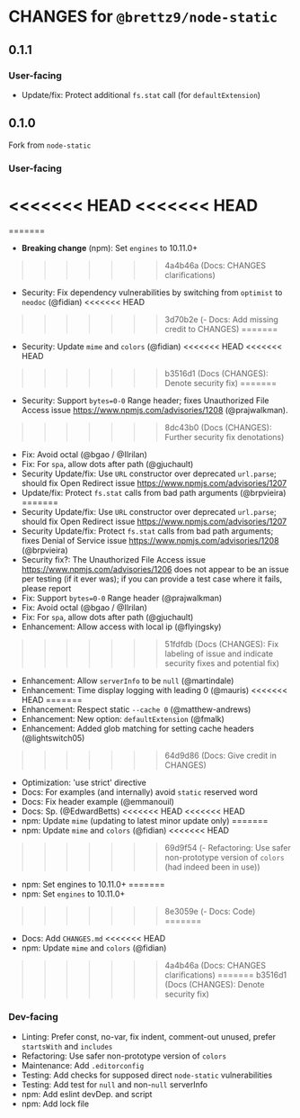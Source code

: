 # CHANGES for `@brettz9/node-static`

## 0.1.1

### User-facing

- Update/fix: Protect additional `fs.stat` call (for `defaultExtension`)

## 0.1.0

Fork from `node-static`

### User-facing

<<<<<<< HEAD
<<<<<<< HEAD
=======
=======
- **Breaking change** (npm): Set `engines` to 10.11.0+
>>>>>>> 4a4b46a (Docs: CHANGES clarifications)
- Security: Fix dependency vulnerabilities by switching from `optimist` to
    `neodoc` (@fidian)
<<<<<<< HEAD
>>>>>>> 3d70b2e (- Docs: Add missing credit to CHANGES)
=======
- Security: Update `mime` and `colors` (@fidian)
<<<<<<< HEAD
<<<<<<< HEAD
>>>>>>> b3516d1 (Docs (CHANGES): Denote security fix)
=======
- Security: Support `bytes=0-0` Range header; fixes
    Unauthorized File Access issue <https://www.npmjs.com/advisories/1208>
    (@prajwalkman).
>>>>>>> 8dc43b0 (Docs (CHANGES): Further security fix denotations)
- Fix: Avoid octal (@bgao / @Ilrilan)
- Fix: For `spa`, allow dots after path (@gjuchault)
- Security Update/fix: Use `URL` constructor over deprecated `url.parse`;
    should fix Open Redirect issue <https://www.npmjs.com/advisories/1207>
- Update/fix: Protect `fs.stat` calls from bad path arguments (@brpvieira)
=======
- Security Update/fix: Use `URL` constructor over deprecated `url.parse`;
    should fix Open Redirect issue <https://www.npmjs.com/advisories/1207>
- Security Update/fix: Protect `fs.stat` calls from bad path arguments; fixes
    Denial of Service issue <https://www.npmjs.com/advisories/1208>
    (@brpvieira)
- Security fix?: The Unauthorized File Access issue
    <https://www.npmjs.com/advisories/1206> does not appear to be an issue
    per testing (if it ever was); if you can provide a test case where it
    fails, please report
- Fix: Support `bytes=0-0` Range header (@prajwalkman)
- Fix: Avoid octal (@bgao / @Ilrilan)
- Fix: For `spa`, allow dots after path (@gjuchault)
- Enhancement: Allow access with local ip (@flyingsky)
>>>>>>> 51fdfdb (Docs (CHANGES): Fix labeling of issue and indicate security fixes and potential fix)
- Enhancement: Allow `serverInfo` to be `null` (@martindale)
- Enhancement: Time display logging with leading 0 (@mauris)
<<<<<<< HEAD
=======
- Enhancement: Respect static `--cache 0` (@matthew-andrews)
- Enhancement: New option: `defaultExtension` (@fmalk)
- Enhancement: Added glob matching for setting cache headers (@lightswitch05)
>>>>>>> 64d9d86 (Docs: Give credit in CHANGES)
- Optimization: 'use strict' directive
- Docs: For examples (and internally) avoid `static` reserved word
- Docs: Fix header example (@emmanouil)
- Docs: Sp. (@EdwardBetts)
<<<<<<< HEAD
<<<<<<< HEAD
- npm: Update `mime` (updating to latest minor update only)
=======
- npm: Update `mime` and `colors` (@fidian)
<<<<<<< HEAD
>>>>>>> 69d9f54 (- Refactoring: Use safer non-prototype version of `colors` (had indeed been in use))
- npm: Set engines to 10.11.0+
=======
- npm: Set `engines` to 10.11.0+
>>>>>>> 8e3059e (- Docs: Code)
=======
- Docs: Add `CHANGES.md`
<<<<<<< HEAD
- npm: Update `mime` and `colors` (@fidian)
>>>>>>> 4a4b46a (Docs: CHANGES clarifications)
=======
>>>>>>> b3516d1 (Docs (CHANGES): Denote security fix)

### Dev-facing

- Linting: Prefer const, no-var, fix indent, comment-out unused,
    prefer `startsWith` and `includes`
- Refactoring: Use safer non-prototype version of `colors`
- Maintenance: Add `.editorconfig`
- Testing: Add checks for supposed direct `node-static` vulnerabilities
- Testing: Add test for `null` and non-`null` serverInfo
- npm: Add eslint devDep. and script
- npm: Add lock file
